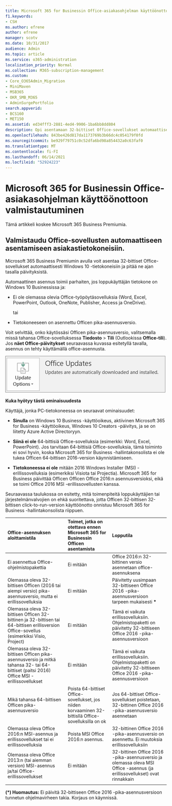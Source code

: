 ```yaml
---
title: Microsoft 365 for Businessin Office-asiakasohjelman käyttöönottoon valmistautuminen
f1.keywords:
- CSH
ms.author: efrene
author: efrene
manager: scotv
ms.date: 10/31/2017
audience: Admin
ms.topic: article
ms.service: o365-administration
localization_priority: Normal
ms.collection: M365-subscription-management
ms.custom:
- Core_O365Admin_Migration
- MiniMaven
- MSB365
- OKR_SMB_M365
- AdminSurgePortfolio
search.appverid:
- BCS160
- MET150
ms.assetid: ed34fff3-2881-4ed4-9906-1ba6bb8dd804
description: Opi asentamaan 32-bittiset Office-sovellukset automaattisesti Windows 10 -tietokoneisiin ja pitämään ne ajan tasalla.
ms.openlocfilehash: 843be426d817da1173769b3b66dc4c054179f0fd
ms.sourcegitcommit: be929f79751c0c52dfa6bd98a854432a0c63faf0
ms.translationtype: MT
ms.contentlocale: fi-FI
ms.lasthandoff: 06/14/2021
ms.locfileid: "52924223"
---
```

# <a name="prepare-for-office-client-deployment-by-microsoft-365-for-business"></a>Microsoft 365 for Businessin Office-asiakasohjelman käyttöönottoon valmistautuminen

Tämä artikkeli koskee Microsoft 365 Business Premiumia.

## <a name="prepare-to-automatically-install-office-apps-to-client-computers"></a>Valmistaudu Office-sovellusten automaattiseen asentamiseen asiakastietokoneisiin.

Microsoft 365 Business Premiumin avulla voit asentaa 32-bittiset Office-sovellukset automaattisesti Windows 10 -tietokoneisiin ja pitää ne ajan tasalla päivityksistä.
  
Automaattinen asennus toimii parhaiten, jos loppukäyttäjän tietokone on Windows 10 Businessissa ja:
  
- Ei ole olemassa olevia Office-työpöytäsovelluksia (Word, Excel, PowerPoint, Outlook, OneNote, Publisher, Access ja OneDrive).
    
    tai
    
- Tietokoneeseen on asennettu Officen pika-asennusversio.
    
Voit selvittää, onko käytössäsi Officen pika-asennusversio, valitsemalla missä tahansa Office-sovelluksessa **Tiedosto** \> **Tili** (Outlookissa **Office-tili**). Jos **näet Office-päivitykset** seuraavassa kuvassa esitetyllä tavalla, asennus on tehty käyttämällä office-asennusta. 
  
![Screenshot of Office updates in Office app Account](../media/e3439380-fa43-4ed6-ae5d-64851c297df5.png)
  
 **Kuka hyötyy tästä ominaisuudesta**
  
Käyttäjä, jonka PC-tietokoneessa on seuraavat ominaisuudet:
  
- **Sinulla**  on Windows 10 Business -käyttöoikeus, aktiivinen Microsoft 365 for Business -käyttöoikeus, Windows 10 Creators -päivitys, ja se on liitetty Azure Active Directoryyn. 
    
- **Siinä ei ole** 64-bittisiä Office-sovelluksia (esimerkki: Word, Excel, PowerPoint). Jos tarvitaan 64-bittisiä Office-sovelluksia, tämä toiminto ei sovi hyvin, koska Microsoft 365 for Business -hallintakonsolista ei ole tukea Officen 64-bittisen 2016-version käynnistämiseen. 
    
- **Tietokoneessa ei ole** mitään 2016 Windows Installer (MSI) -erillissovelluksia (esimerkiksi Visiota tai Projectia). Microsoft 365 for Business päivittää Officen Officen Office 2016:n asennusversioksi, eikä se toimi Office 2016 MSI -erillissovellusten kanssa. 
    
Seuraavassa taulukossa on esitetty, mitä toimenpiteitä loppukäyttäjien tai järjestelmänvalvojien on ehkä suoritettava, jotta Officen 32-bittisen 32-bittisen click-to-run-version käyttöönotto onnistuu Microsoft 365 for Business -hallintakonsolista riippuen.<br/>


|Office-asennuksen aloittamistila|Toimet, jotka on otettava ennen Microsoft 365 for Businessin Officen asentamista|Lopputila|
|:-----|:-----|:-----|
|Ei asennettua Office-ohjelmistopakettia  <br/> |Ei mitään  <br/> |Office 2016:n 32-bittinen versio asennetaan office-asennuksena  <br/> |
|Olemassa oleva 32-bittisen Officen (2016 tai aiempi versio) pika-asennusversio, mutta ei erillissovelluksia  <br/> |Ei mitään  <br/> |Päivitetty uusimpaan 32-bittiseen Office 2016 -pika-asennusversioon tarpeen mukaisesti **\*** <br/> |
|Olemassa oleva 32-bittisen Officen 32-bittinen ja 32-bittisen tai 64-bittisen erillisversion Office-sovellus (esimerkiksi Visio, Project)  <br/> |Ei mitään  <br/> |Tämä ei vaikuta erillissovelluksiin. Ohjelmistopaketti on päivitetty 32-bittiseen Office 2016 -pika-asennusversioon  <br/> |
|Olemassa oleva 32-bittisen Officen pika-asennusversio ja mitkä tahansa 32- tai 64-bittiset (paitsi 2016) Office MSI -erillissovellukset  <br/> |Ei mitään  <br/> |Tämä ei vaikuta erillissovelluksiin. Ohjelmistopaketti on päivitetty 32-bittiseen Office 2016 -pika-asennusversioon  <br/> |
|Mikä tahansa 64-bittisen Officen pika-asennusversio  <br/> |Poista 64-bittiset Office-sovellukset, jos niiden korvaaminen 32-bittisllä Office-sovelluksilla on ok  <br/> |Jos 64-bittiset Office-sovellukset poistetaan, 32-bittinen Office 2016 -pika-asennusversio asennetaan  <br/> |
|Olemassa oleva Office 2016:n MSI-asennus ja erillissovellukset tai ei erillissovelluksia  <br/> |Poista MSI Office 2016:n asennus.  <br/> |32-bittinen Office 2016 -pika-asennusversio on asennettu. Ei muutoksia erillissovelluksiin  <br/> |
|Olemassa oleva Office 2013:n (tai aiemman version) MSI-asennus ja/tai Office-erillissovellukset  <br/> |Ei mitään  <br/> |32-bittinen Office 2016 -pika-asennusversio ja olemassa oleva MSI Office -asennus (ja erillissovellukset) ovat rinnakkain  <br/> |
||||
   
 **(\*) Huomautus:** Ei päivitä 32-bittiseen Office 2016 -pika-asennusversioon tunnetun ohjelmavirheen takia. Korjaus on käynnissä. 
  
